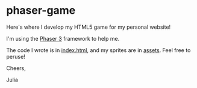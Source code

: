 # phaser-game
Here's where I develop my HTML5 game for my personal website!

I'm using the [Phaser 3](https://phaser.io/) framework to help me. 

The code I wrote is in [index.html](https://github.com/huzzahforjulia/phaser-game/blob/master/index.html), and my sprites are in [assets](https://github.com/huzzahforjulia/phaser-game/tree/master/assets). Feel free to peruse!

Cheers,

Julia
